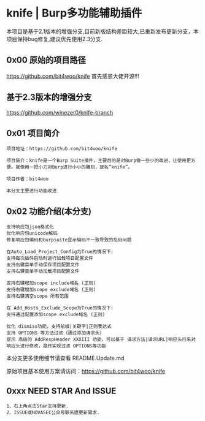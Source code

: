 # knife | Burp多功能辅助插件

本项目是基于2.1版本的增强分支,目前新版结构差距较大,已重新发布更新分支，本项目保持bug修复,建议优先使用2.3分支.

## 0x00 原始的项目路径 

https://github.com/bit4woo/knife   首先感恩大佬开源!!!

## 基于2.3版本的增强分支 

https://github.com/winezer0/knife-branch


## 0x01 项目简介

```
项目地址：https://github.com/bit4woo/knife

项目简介：knife是一个Burp Suite插件，主要目的是对Burp做一些小的改进，让使用更方便。就像用一把小刀对Burp进行小小的雕刻，故名“knife”。

项目作者：bit4woo

本分支主要进行功能改进
```



## 0x02 功能介绍(本分支)

```
支持响应包json格式化
优化响应包unicode解码
修复响应包编码和burpsuite显示编码不一致导致的乱码问题

在Auto_Load_Project_Config为True的情况下:
支持每次插件启动时进行加载项目配置文件
支持右键菜单手动保存项目配置文件
支持右键菜单手动加载项目配置文件

支持右键增加scope include域名 (正则)
支持右键增加scope exclude域名 (正则)
支持右键清空scope 所有范围

在 Add_Hosts_Exclude_Scope为True的情况下:
支持通过配置添加scope exclude域名 (正则)

优化 dismiss功能，支持前缀|关键字|正则表达式
支持 OPTIONS 等方法过滤（通过添加请求头）
提示 高级的 AddRespHeader XXXIII 功能，可以基于 请求方法|请求URL|响应头行来对响应头进行修改，最终实现过滤 OPTIONS等功能

```

本分支更多使用细节请查看 README.Update.md



原始项目基本使用方案请访问：https://github.com/bit4woo/knife



## 0xxx NEED STAR And ISSUE

```
1、右上角点击Star支持更新.
2、ISSUE或NOVASEC公众号联系提更新需求.
```

